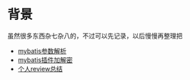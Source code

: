 # 背景
虽然很多东西杂七杂八的，不过可以先记录，以后慢慢再整理把

- [mybatis参数解析](./docs/mybatis/mybatisParameter.md)
- [mybatis插件加解密](./docs/mybatis/mybatis-crypt.md)
- [个人review总结](./docs/reviewSummary.md)


